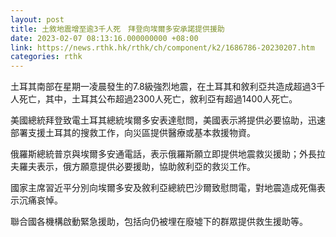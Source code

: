 ```yaml
---
layout: post
title: 土敘地震增至逾3千人死　拜登向埃爾多安承諾提供援助
date: 2023-02-07 08:13:16.000000000 +08:00
link: https://news.rthk.hk/rthk/ch/component/k2/1686786-20230207.htm
categories: rthk
---
```


土耳其南部在星期一凌晨發生的7.8級強烈地震，在土耳其和敘利亞共造成超過3千人死亡，其中，土耳其公布超過2300人死亡，敘利亞有超過1400人死亡。

美國總統拜登致電土耳其總統埃爾多安表達慰問，美國表示將提供必要協助，迅速部署支援土耳其的搜救工作，向災區提供醫療或基本救援物資。

俄羅斯總統普京與埃爾多安通電話，表示俄羅斯願立即提供地震救災援助；外長拉夫羅夫表示，俄方願意提供必要援助，協助敘利亞的救災工作。

國家主席習近平分別向埃爾多安及敘利亞總統巴沙爾致慰問電，對地震造成死傷表示沉痛哀悼。

聯合國各機構啟動緊急援助，包括向仍被埋在廢墟下的群眾提供救生援助等。
